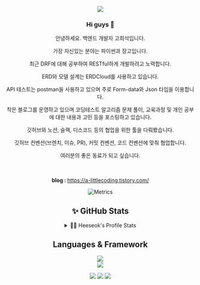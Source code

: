 <div align=center> 
  <p>
  <a href="https://hits.seeyoufarm.com"><img src="https://hits.seeyoufarm.com/api/count/incr/badge.svg?url=https%3A%2F%2Fgithub.com%2FGoHeeSeok00&count_bg=%2379C83D&title_bg=%23555555&icon=ghostery.svg&icon_color=%23E7E7E7&title=hits&edge_flat=false"/></a>
  </p>

<p>
  <h3> Hi guys 👋 </h3>  
  
  안녕하세요. 백엔드 개발자 고희석입니다. <br/>
  
  가장 자신있는 분야는 파이썬과 장고입니다. <br/>
  
  최근 DRF에 대해 공부하여 RESTful하게 개발하려고 노력합니다. <br/>
  
  ERD와 모델 설계는 ERDCloud를 사용하고 있습니다. <br/>
  
  API 테스트는 postman을 사용하고 있으며 주로 Form-data와 Json 타입을 이용합니다. <br/>
  
  작은 블로그를 운영하고 있으며 코딩테스트 알고리즘 문제 풀이, 교육과정 및 개인 공부에 대한 내용과 고민 등을 포스팅하고 있습니다. <br/>
  
  깃허브와 노션, 슬랙, 디스코드 등의 협업을 위한 툴을 다뤄봤습니다. <br/>
  
  깃허브 컨벤션(브렌치, 이슈, PR), 커밋 컨벤션, 코드 컨벤션에 맞춰 협업합니다. <br/>
  
  여러분의 좋은 동료가 되고 싶습니다. <br/>
  
  <br/><br/>
  <b>blog : </b> https://a-littlecoding.tistory.com/
  
  
</p>
</div>
  

<div align=center> 

![Metrics](https://metrics.lecoq.io/GoHeeSeok00?template=classic&people=1&people.limit=24&people.identicons=false&people.identicons.hide=false&people.size=28&people.types=followers%2C%20following&people.shuffle=false&config.timezone=Asia%2FSeoul)
  
## ✨  GitHub Stats
  <details> 
    <br />
    <summary>👩‍💻 Heeseok's Profile Stats </summary>    
    <a href="https://github.com/GoHeeSeok00/GoHeeSeok00">  <img align="center" src="https://github-readme-stats.vercel.app/api/top-langs/?username=GoHeeSeok00&hide=java&theme=buefy&langs_count=3" />
    </a>
    <a href="https://github.com/GoHeeSeok00/GoHeeSeok00">
    <img align="center" src="https://github-readme-stats.vercel.app/api?username=GoHeeSeok00&custom_title=heeseok's+Github+Stats&line_height=27&count_private=true&theme=buefy&show_icons=true" alt="heeseok's GitHub Stats" />
    </a>
  </details>

</div>

<div align=center> 

## Languages & Framework
<p>
  <img src="https://img.shields.io/badge/python-3776AB?style=for-the-badge&logo=python&logoColor=white"> 
  <br>
  <img src="https://img.shields.io/badge/django-092E20?style=for-the-badge&logo=django&logoColor=white">
  <br>
</p>

  <p>
  <a href="https://a-littlecoding.tistory.com/" target="_blank"><img src="https://img.shields.io/badge/Blog-DD0B78?style=flat-square&logo=GitHub%20Sponsors&logoColor=white"/></a>
  <a href="mailto:weeds1590@gmail.com" target="_blank"><img src="https://img.shields.io/badge/weeds1590@gmail.com-EA4335?style=flat-square&logo=Gmail&logoColor=white"/></a>
  <a href="https://www.linkedin.com/in/%ED%9D%AC%EC%84%9D-%EA%B3%A0-922b87230/" target="_blank"><img src="https://img.shields.io/badge/heeseokgo-0A66C2?style=flat-square&logo=Linkedin&logoColor=white"/></a>
  
</p>

</div>
